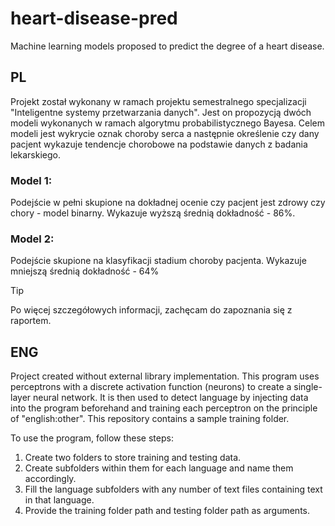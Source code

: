 # heart-disease-pred
Machine learning models proposed to predict the degree of a heart disease.

## PL

Projekt został wykonany w ramach projektu semestralnego specjalizacji "Inteligentne systemy przetwarzania danych". Jest on propozycją dwóch modeli wykonanych w ramach algorytmu probabilistycznego Bayesa. Celem modeli jest wykrycie oznak choroby serca a następnie określenie czy dany pacjent wykazuje tendencje chorobowe na podstawie danych z badania lekarskiego.

### Model 1:

Podejście w pełni skupione na dokładnej ocenie czy pacjent jest zdrowy czy chory - model binarny. Wykazuje wyższą średnią dokładność - 86%.

### Model 2:

Podejście skupione na klasyfikacji stadium choroby pacjenta. Wykazuje mniejszą średnią dokładność - 64%



>[!TIP] 
>Po więcej szczegółowych informacji, zachęcam do zapoznania się z raportem.

## ENG

Project created without external library implementation. This program uses perceptrons with a discrete activation function (neurons) to create a single-layer neural network. It is then used to detect language by injecting data into the program beforehand and training each perceptron on the principle of "english:other". This repository contains a sample training folder.

To use the program, follow these steps:

1. Create two folders to store training and testing data.
2. Create subfolders within them for each language and name them accordingly.
3. Fill the language subfolders with any number of text files containing text in that language.
4. Provide the training folder path and testing folder path as arguments.
